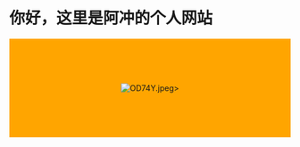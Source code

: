 
</head>
<body>
    <h1>你好，这里是阿冲的个人网站</h1>
    <div style="
        background-color:#FFA500;
        text-align:center;
        padding:40px;
    ">
    <div style="
        background-color:#FFA500;
        text-align:center;
        padding:40px;
    ">
        <img src=<img src="https://i.imgs.ovh/2025/04/05/OD74Y.jpeg" alt="OD74Y.jpeg" border="0" />>
    </div>
</body>
</html>
